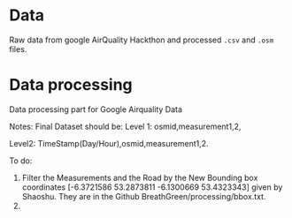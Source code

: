 # Data
Raw data from google AirQuality Hackthon and processed `.csv` and `.osm` files.

# Data processing

Data processing part for Google Airquality Data

Notes:
Final Dataset should be:
Level 1:
osmid,measurement1,2,

Level2:
TimeStamp(Day/Hour),osmid,measurement1,2.


To do:
1. Filter the Measurements and the Road by the New Bounding box coordinates [-6.3721586 53.2873811 -6.1300669 53.4323343]
 given by Shaoshu. They are in the Github BreathGreen/processing/bbox.txt.
2. 

